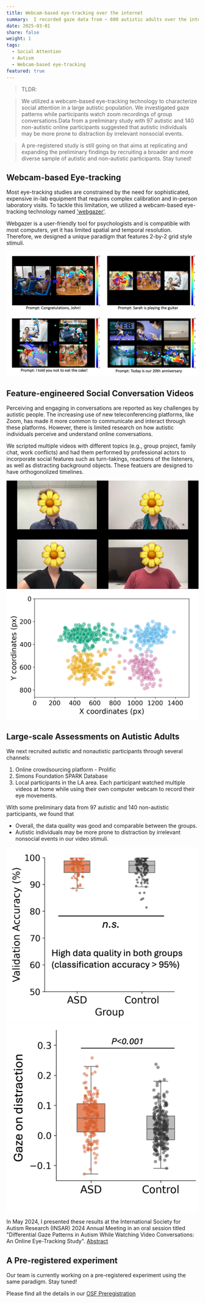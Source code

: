 ```yaml
---
title: Webcam-based eye-tracking over the internet
summary:  I recorded gaze data from ~ 600 autistic adults over the internet while they watched several feature-engineered social conversation videos.
date: 2025-03-01
share: false
weight: 1
tags:
  - Social Attention
  - Autism
  - Webcam-based eye-tracking
featured: true
---
```

> TLDR:

> We utilized a webcam-based eye-tracking technology to characterize social attention in a large autistic population. We investigated gaze patterns while participants watch zoom recordings of group conversations.Data from a preliminary study with 97 autistic and 140 non-autistic online participants suggested that autistic individuals may be more prone to distraction by irrelevant nonsocial events. 

> A pre-registered study is still going on that aims at replicating and expanding the preliminary findings by recruiting a broader and more diverse sample of autistic and non-autistic participants. Stay tuned!

## Webcam-based Eye-tracking
Most eye-tracking studies are constrained by the need for sophisticated, expensive in-lab equipment that requires complex calibration and in-person laboratory visits. To tackle this limitation, we utilized a webcam-based eye-tracking technology named ['webgazer'](https://webgazer.cs.brown.edu/). 

Webgazer is a user-friendly tool for psychologists and is compatible with most computers, yet it has limited spatial and temporal resolution. Therefore, we designed a unique paradigm that features 2-by-2 grid style stimuli. 

![Testing the feasibility of grid style stimuli](webgazer_1.png "We tested the feasibilities of different grid structures")

## Feature-engineered Social Conversation Videos
Perceiving and engaging in conversations are reported as key challenges by autistic people. The increasing use of new teleconferencing platforms, like Zoom, has made it more common to communicate and interact through these platforms. However, there is limited research on how autistic individuals perceive and understand online conversations.

We scripted multiple videos with different topics (e.g., group project, family chat, work conflicts) and had them performed by professional actors to incorporate social features such as turn-takings, reactions of the listeners, as well as distracting background objects. These featuers are designed to have orthogonolized timelines.

![Example video](webgazer_2.png "An example of our video stimuli")
![Gaze distribution](webgazer_3.png "Example gaze from a participant")

## Large-scale Assessments on Autistic Adults
We next recruited autistic and nonautistic participants through several channels: 
1. Online crowdsourcing platform - Prolific
2. Simons Foundation SPARK Database
3. Local participants in the LA area. 
Each participant watched multiple videos at home while using their own computer webcam to record their eye movements.

With some preliminary data from 97 autistic and 140 non-autistic participants, we found that 
- Overall, the data quality was good and comparable between the groups.
- Autistic individuals may be more prone to distraction by irrelevant nonsocial events in our video stimuli. 

![Equally good data quality](webgazer_4.png "Data quality")
![More gaze on distractions](webgazer_5.png "Gaze on distractions")

In May 2024, I presented these results at the International Society for Autism Research (INSAR) 2024 Annual Meeting in an oral session titled "Differential Gaze Patterns in Autism While Watching Video Conversations: An Online Eye-Tracking Study". [Abstract](https://cdn.ymaws.com/www.autism-insar.org/resource/resmgr/docs/annualmeeting/abstract_book_2024.pdf)

## A Pre-registered experiment
Our team is currently working on a pre-registered experiment using the same paradigm. Stay tuned! 

Please find all the details in our [OSF Preregistration](https://osf.io/xa5kd/) 
